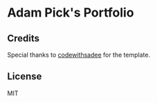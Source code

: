 # Adam Pick's Portfolio

## Credits

Special thanks to [codewithsadee](https://www.twitter.com/codewithsadee) for the template.

## License

MIT
